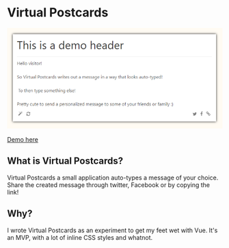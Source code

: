 # Virtual Postcards

![Demo image of a creatd Virtual Postcard](vpc.png)

[Demo here](https://thomasdeluca.nl/virtualpostcards/#eyJoIjoiVGhpcyBpcyBhIGRlbW8gaGVhZGVyIiwidCI6IkhlbGxvIHZpc2l0b3IhXG5cblNvIFZpcnR1YWwgUG9zdGNhcmRzIHdyaXRlcyBvdXQgYSBtZXNzYWdlIGluIGEgd2F5IHRoYXQgbG9va3MgYXV0by10eXBlZCFcblxuKipZb3UgY2FuIG1ha2UgdGV4dCB0eXBlIGFuZCBkZWxldGUqKiBUbyB0aGVuIHR5cGUgc29tZXRoaW5nIGVsc2UhXG5cblByZXR0eSBjdXRlIHRvIHNlbmQgYSBwZXJzb25hbGl6ZWQgbWVzc2FnZSB0byBzb21lIG9mIHlvdXIgZnJpZW5kcyBvciBmYW1pbHkgOikiLCJiIjoiIn0=)

## What is Virtual Postcards?

Virtual Postcards a small application auto-types a message of your choice. Share the created message through twitter, Facebook or by copying the link!


## Why?

I wrote Virtual Postcards as an experiment to get my feet wet with Vue. It's an MVP, with a lot of inline CSS styles and whatnot. 